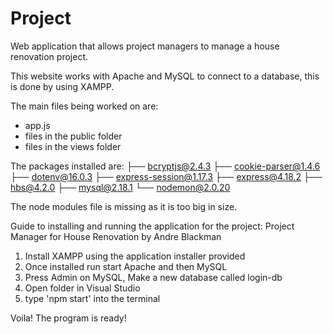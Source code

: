 # Project
Web application that allows project managers to manage a house renovation project.

This website works with Apache and MySQL to connect to a database, this is done by using XAMPP.

The main files being worked on are:
- app.js
- files in the public folder
- files in the views folder

The packages installed are:
├── bcryptjs@2.4.3
├── cookie-parser@1.4.6
├── dotenv@16.0.3
├── express-session@1.17.3
├── express@4.18.2
├── hbs@4.2.0
├── mysql@2.18.1
└── nodemon@2.0.20

The node modules file is missing as it is too big in size.

Guide to installing and running the application for the project: Project Manager for House Renovation by Andre Blackman

1) Install XAMPP using the application installer provided
2) Once installed run start Apache and then MySQL
3) Press Admin on MySQL, Make a new database called login-db
4) Open folder in Visual Studio
5) type 'npm start' into the terminal

Voila! The program is ready!
